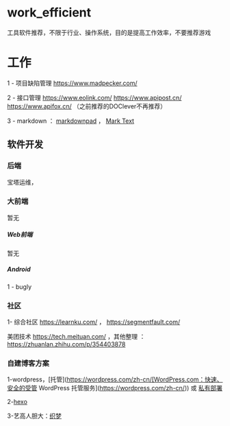 # work_efficient

工具软件推荐，不限于行业、操作系统，目的是提高工作效率，不要推荐游戏

# 工作

1 - 项目缺陷管理  https://www.madpecker.com/    

2 - 接口管理 https://www.eolink.com/   https://www.apipost.cn/   https://www.apifox.cn/  （之前推荐的DOClever不再推荐）

3 - markdown ：  [markdownpad](http://markdownpad.com/) ， [ Mark Text](https://marktext.app/) 

## 软件开发

### 后端

宝塔运维，

### 大前端

暂无

##### Web前端

暂无

##### Android

1 - bugly 



### 社区

1- 综合社区     https://learnku.com/  ， https://segmentfault.com/       

美团技术 https://tech.meituan.com/   ，其他整理 ：  https://zhuanlan.zhihu.com/p/354403878  

### 自建博客方案

1-wordpress，[托管](https://wordpress.com/zh-cn/[WordPress.com：快速、安全的受管 WordPress 托管服务](https://wordpress.com/zh-cn/)) 或 [私有部署](https://cn.wordpress.org/)  

2-[hexo](https://hexo.io/)

3-艺高人胆大：[织梦](http://www.dedecms.com/)
